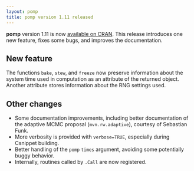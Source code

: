 ```yaml
---
layout: pomp
title: pomp version 1.11 released
---
```


**pomp** version 1.11 is now [available on CRAN](https://cran.r-project.org/package=pomp).
This release introduces one new feature, fixes some bugs, and improves the documentation.

## New feature

The functions `bake`, `stew`, and `freeze` now preserve information about the system time used in computation as an attribute of the returned object.
Another attribute stores information about the RNG settings used.

## Other changes

- Some documentation improvements, including better documentation of the adaptive MCMC proposal (`mvn.rw.adaptive`), courtesy of Sebastian Funk.
- More verbosity is provided with `verbose=TRUE`, especially during Csnippet building.
- Better handling of the `pomp` `times` argument, avoiding some potentially buggy behavior.
- Internally, routines called by `.Call` are now registered.
